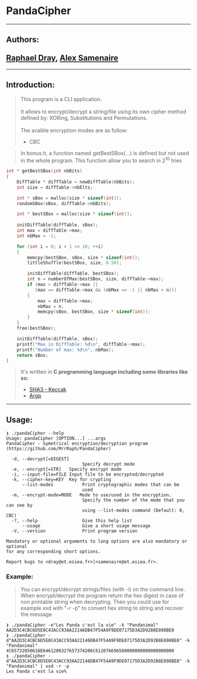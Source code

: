 # PandaCipher

---

## Authors: <br/><br/> [Raphael Dray](www.linkedin.com/in/raphaeldray), [Alex Samenaire](https://www.linkedin.com/in/alexsamenaire/) <br/>

---

## Introduction:

> This program is a CLI application. <br/> <br/>
> It allows to encrypt/decrypt a string/file using its own cipher method defined by: XORing, Substitutions and Permutations. <br/> <br/>
> The avaible encryption modes are as follow:
> + CBC

> In bonus.h, a function named getBestSBox(...) is defined but not used in the whole program. This function allow you to search in 2<sup>10</sup> tries 
```C
int * getBestSBox(int nbBits)
{
    DiffTable * diffTable = newDiffTable(nbBits);
    int size = diffTable->nbElts;

    int * sBox = malloc(size * sizeof(int));
    randomSBox(sBox, diffTable->nbBits);

    int * bestSBox = malloc(size * sizeof(int));
        
    initDiffTable(diffTable, sBox);
    int max = diffTable->max;
    int nbMax = -1;

    for (int i = 0; i < 1 << 10; ++i)
    {
        memcpy(bestSBox, sBox, size * sizeof(int));
        littleShuffle(bestSBox, size, 0.50);

        initDiffTable(diffTable, bestSBox);
        int n = numberOfMax(bestSBox, size, diffTable->max);
        if (max > diffTable->max || 
           (max == diffTable->max && (nbMax == -1 || nbMax > n)))
        {
            max = diffTable->max;
            nbMax = n;
            memcpy(sBox, bestSBox, size * sizeof(int));
        }
    }
    free(bestSBox);

    initDiffTable(diffTable, sBox);
    printf("Max in DiffTable: %d\n", diffTable->max);
    printf("Number of max: %d\n", nbMax);
    return sBox;
}

```

> It's written in __C programming language including some libraries like so:__
> + [SHA3 - Keccak](https://github.com/brainhub/SHA3IUF)
> + [Argp](https://github.com/coreutils/gnulib/blob/master/lib/argp.h)

---

## Usage:

```
❯ ./pandaCipher --help
Usage: pandaCipher [OPTION...] ...args
PandaCipher - Symetrical encryption/decryption program
(https://github.com/MrrRaph/PandaCipher)

  -d, --decrypt[=DIGEST]
                             Specify decrypt mode
  -e, --encrypt[=STR]   Specify encrypt mode
  -i, --input-file=FILE Input file to be encrypted/decrypted
  -k, --cipher-key=KEY  Key for crypting
      --list-modes           Print cryptographic modes that can be
                             used
  -m, --encrypt-mode=MODE   Mode to use/used in the encryption.
                             Specify the number of the mode that you can see by
                             using --list-modes command (Default: 0, CBC)
  -?, --help                 Give this help list
      --usage                Give a short usage message
  -V, --version              Print program version

Mandatory or optional arguments to long options are also mandatory or optional
for any corresponding short options.

Report bugs to <dray@et.esiea.fr>|<samenaire@et.esiea.fr>.

```

### Example:

> You can encrypt/decrypt strings/files (with -i) on the command line.
> When encrypt/decrypt the program return the hex digest in case of non printable string when decrypting. Then you could use for example xxd with "-r -p" to convert hex string to string and recover the message.

```
❯ ./pandaCipher -e"Les Panda c'est la vie" -k "Pandanimal"
AA2D3C4CBC6D5E0C43ACC93AA22146DB47F54A9F9DE07175D3A2D92B8E898BE8
❯ ./pandaCipher -d"AA2D3C4CBC6D5E0C43ACC93AA22146DB47F54A9F9DE07175D3A2D92B8E898BE8" -k "Pandanimal"
4C65732050616E6461206327657374206C612076696500000000000000000000
❯ ./pandaCipher -d"AA2D3C4CBC6D5E0C43ACC93AA22146DB47F54A9F9DE07175D3A2D92B8E898BE8" -k "Pandanimal" | xxd -r -p
Les Panda c'est la vie%                                                       
```